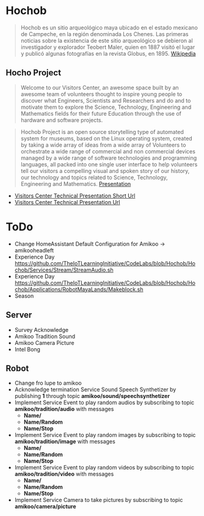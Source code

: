 # Hochob

> Hochob es un sitio arqueológico maya ubicado en el estado mexicano de Campeche, en la región denominada Los Chenes. Las primeras noticias sobre la existencia de este sitio arqueológico se debieron al investigador y explorador Teobert Maler, quien en 1887 visitó el lugar y publicó algunas fotografías en la revista Globus, en 1895. [Wikipedia](https://es.wikipedia.org/wiki/Hochob)

## Hocho Project

> Welcome to our Visitors Center, an awesome space built by an awesome team of volunteers thought to inspire young people to discover what Engineers, Scientists and Researchers and do and to motivate them to explore the Science, Technology, Engineering and Mathematics fields for their future Education through the use of hardware and software projects.

> Hochob Project is an open source storytelling type of automated system for museums, based on the Linux operating system, created by taking a wide array of ideas from a wide array of Volunteers to orchestrate a wide range of commercial and non commercial devices managed by a wide range of software technologies and programming languages, all packed into one single user interface to help volunteers tell our visitors a compelling visual and spoken story of our history, our technology and topics related to Science, Technology, Engineering and Mathematics. [Presentation](https://goo.gl/KuMWxD)

- [Visitors Center Technical Presentation Short Url](https://goo.gl/Q1cCUY)
- [Visitors Center Technical Presentation Url](https://docs.google.com/presentation/d/1PX6T6owG-0t2q98UQJUVJMPpIROTF814QXgb1-EppY0)

# ToDo

- Change HomeAssistant Default Configuration for Amikoo -> amikooheadleft
- Experience Day https://github.com/TheIoTLearningInitiative/CodeLabs/blob/Hochob/Hochob/Services/Stream/StreamAudio.sh
- Experience Day https://github.com/TheIoTLearningInitiative/CodeLabs/blob/Hochob/Hochob/Applications/RobotMayaLands/Makeblock.sh
- Season

## Server

- Survey Acknowledge
- Amikoo Tradition Sound
- Amikoo Camera Picture
- Intel Bong

## Robot

- Change fro lupe to amikoo
- Acknowledge termination Service Sound Speech Synthetizer by publishing __1__ through topic __amikoo/sound/speechsynthetizer__
- Implement Service Event to play random audios by subscribing to topic __amikoo/tradition/audio__ with messages 
  - __Name/<File>__
  - __Name/Random__
  - __Name/Stop__
- Implement Service Event to play random images by subscribing to topic __amikoo/tradition/image__ with messages
  - __Name/<File>__
  - __Name/Random__
  - __Name/Stop__
- Implement Service Event to play random videos by subscribing to topic __amikoo/tradition/video__ with messages
  - __Name/<File>__
  - __Name/Random__
  - __Name/Stop__
- Implement Service Camera to take pictures by subscribing to topic __amikoo/camera/picture__
